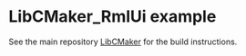 # LibCMaker_RmlUi example

See the main repository [LibCMaker](https://github.com/LibCMaker/LibCMaker) for the build instructions.

